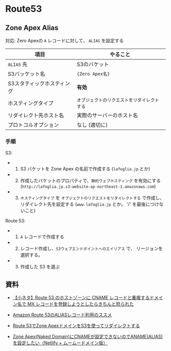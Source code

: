 # Route53


## Zone Apex Alias

対応:  Zero Apexの `A` レコードに対して、 `ALIAS` を設定する


| 項目                       | やること                                     |
| -------------------------- | -------------------------------------------- |
| `ALIAS` 先                 | S3のバケット                                 |
| S3バッケット名             | `{Zero Apex名}`                              |
| S3スタティックホスティング | **有効**                                     |
| ホスティングタイプ         | `オブジェクトのリクエストをリダイレクトする` |
| リダイレクト先ホスト名     | 実際のサーバーのホスト名                     |
| プロトコルオプション       | なし (適切に)                                |


### 手順

S3:

- 1. S3 バケットを Zone Apex の名前で作成する (`lafoglia.jp` とか)
- 2. 作成したバケットのプロパティで、`静的ウェブホスティング` を有効にする (`http://lafoglia.jp.s3-website-ap-northeast-1.amazonaws.com`)
- 3. `ホスティングタイプ` を `オブジェクトのリクエストをリダイレクトする` で作成し、リダイレクト先を設定する (`www.lafoglia.jp` とか。 '/' を最後につけないこと)

Route 53:

- 1. `A` レコードで作成する 
- 2. レコード作成し、`S3ウェブエンドポイントへのエイリアス` で、 リージョンを選択する。
- 3. 作成した S3 を選ぶ


## 資料

- [【小ネタ】Route 53 のホストゾーンに CNAME レコードと重複するドメイン名で MX レコードを登録しようとしたらきちんと怒られた](https://dev.classmethod.jp/articles/cname-resouce-record-conflict/)
- [Amazon Route 53のALIASレコード利用のススメ](https://dev.classmethod.jp/articles/amazon-route-53-alias-records/)
- [Route 53でZone ApexドメインをS3を使ってリダイレクトする](https://dev.classmethod.jp/articles/route-53-zone-apex-s3-redirect/)
 
- [Zone Apex(Naked Domain)にCNAMEが設定できないのでANAME(ALIAS)を設定したい（Netlify + ムームードメイン版）](https://innovator-japan.hatenablog.com/entry/2019/06/24/123206)
